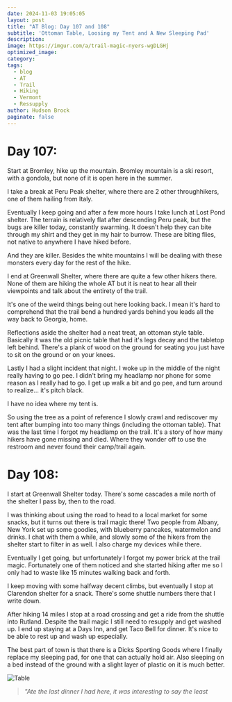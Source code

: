 ```yaml
---
date: 2024-11-03 19:05:05
layout: post
title: "AT Blog: Day 107 and 108"
subtitle: 'Ottoman Table, Loosing my Tent and A New Sleeping Pad'
description:
image: https://imgur.com/a/trail-magic-nyers-wgDLGHj
optimized_image: 
category:
tags:
  - blog
  - AT
  - Trail
  - Hiking
  - Vermont
  - Ressupply
author: Hudson Brock
paginate: false
---
```


# Day 107:

Start at Bromley, hike up the mountain. Bromley mountain is a ski resort, with a gondola, but none of it is open here in the summer.

I take a break at Peru Peak shelter, where there are 2 other throughhikers, one of them hailing from Italy.

Eventually I keep going and after a few more hours I take lunch at Lost Pond shelter. The terrain is relatively flat after descending Peru peak, but the bugs are killer today, constantly swarming. It doesn't help they can bite through my shirt and they get in my hair to burrow. These are biting flies, not native to anywhere I have hiked before. 

And they are killer. Besides the white mountains I will be dealing with these monsters every day for the rest of the hike.

I end at Greenwall Shelter, where there are quite a few other hikers there. None of them are hiking the whole AT but it is neat to hear all their viewpoints and talk about the entirety of the trail.

It's one of the weird things being out here looking back. I mean it's hard to comprehend that the trail bend a hundred yards behind you leads all the way back to Georgia, home.

Reflections aside the shelter had a neat treat, an ottoman style table. Basically it was the old picnic table that had it's legs decay and the tabletop left behind. There's a plank of wood on the ground for seating you just have to sit on the ground or on your knees.

Lastly I had a slight incident that night. I woke up in the middle of the night really having to go pee. I didn't bring my headlamp nor phone for some reason as I really had to go. I get up walk a bit and go pee, and turn around to realize... it's pitch black.

I have no idea where my tent is.

So using the tree as a point of reference I slowly crawl and rediscover my tent after bumping into too many things (including the ottoman table). That was the last time I forgot my headlamp on the trail. It's a story of how many hikers have gone missing and died. Where they wonder off to use the restroom and never found their camp/trail again.

# Day 108:

I start at Greenwall Shelter today. There's some cascades a mile north of the shelter I pass by, then to the road.

I was thinking about using the road to head to a local market for some snacks, but it turns out there is trail magic there! Two people from Albany, New York set up some goodies, with blueberry pancakes, watermelon and drinks. I chat with them a while, and slowly some of the hikers from the shelter start to filter in as well. I also charge my devices while there.

Eventually I get going, but unfortunately I forgot my power brick at the trail magic. Fortunately one of them noticed and she started hiking after me so I only had to waste like 15 minutes walking back and forth.

I keep moving with some halfway decent climbs, but eventually I stop at Clarendon shelter for a snack. There's some shuttle numbers there that I write down.

After hiking 14 miles I stop at a road crossing and get a ride from the shuttle into Rutland. Despite the trail magic I still need to resupply and get washed up. I end up staying at a Days Inn, and get Taco Bell for dinner. It's nice to be able to rest up and wash up especially.

The best part of town is that there is a Dicks Sporting Goods where I finally replace my sleeping pad, for one that can actually hold air. Also sleeping on a bed instead of the ground with a slight layer of plastic on it is much better.


![Table](https://i.imgur.com/LhBgab4.jpeg "Ate the last dinner I had here, it was interesting to say the least")

>*"Ate the last dinner I had here, it was interesting to say the least*
